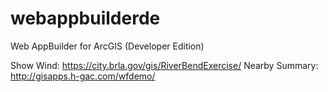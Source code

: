 # webappbuilderde
Web AppBuilder for ArcGIS (Developer Edition)

Show Wind: https://city.brla.gov/gis/RiverBendExercise/
Nearby Summary: http://gisapps.h-gac.com/wfdemo/
